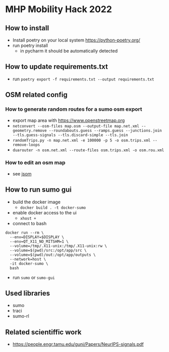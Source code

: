 # MHP Mobility Hack 2022
## How to install
* Install poetry on your local system https://python-poetry.org/ 
* run poetry install
  * in pycharm it should be automatically detected

## How to update requirements.txt
* run `poetry export -f requirements.txt --output requirements.txt`

## OSM related config

### How to generate random routes for a sumo osm export
* export map area with https://www.openstreetmap.org
* `netconvert --osm-files map.osm --output-file map.net.xml --geometry.remove --roundabouts.guess --ramps.guess --junctions.join --tls.guess-signals --tls.discard-simple --tls.join`
* `randomTrips.py -n map.net.xml -e 100000 -p 5 -o osm.trips.xml --remove-loops`
* `duarouter -n osm.net.xml --route-files osm.trips.xml -o osm.rou.xml`

### How to edit an osm map
* see [jsom](https://josm.openstreetmap.de/)

## How to run sumo gui
* build the docker image
  * `docker build . -t docker-sumo`
* enable docker access to the ui
  * `xhost +`
* connect to bash
```
docker run --rm \
  --env=DISPLAY=$DISPLAY \
  --env=QT_X11_NO_MITSHM=1 \
  --volume=/tmp/.X11-unix:/tmp/.X11-unix:rw \
  --volume=$(pwd)/src:/opt/app/src \
  --volume=$(pwd)/out:/opt/app/outputs \
  --network=host \
  -it docker-sumo \
  bash
```
* run `sumo` or `sumo-gui`

## Used libraries
* sumo
* traci
* sumo-rl

## Related scientiffic work
* https://people.engr.tamu.edu/guni/Papers/NeurIPS-signals.pdf